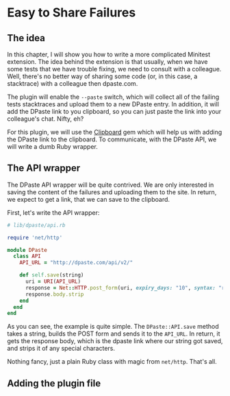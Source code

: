 # Easy to Share Failures

## The idea

In this chapter, I will show you how to write a more complicated Minitest
extension. The idea behind the extension is that usually, when we have some tests
that we have trouble fixing, we need to consult with a colleague. Well, there's
no better way of sharing some code (or, in this case, a stacktrace) with a
colleague then dpaste.com.

The plugin will enable the `--paste` switch, which will collect all of the
failing tests stacktraces and upload them to a new DPaste entry. In addition,
it will add the DPaste link to you clipboard, so you can just paste the link
into your colleague's chat. Nifty, eh?

For this plugin, we will use the [Clipboard](https://github.com/janlelis/clipboard)
gem which will help us with adding the DPaste link to the clipboard. To
communicate, with the DPaste API, we will write a dumb Ruby wrapper.

## The API wrapper

The DPaste API wrapper will be quite contrived. We are only interested in saving
the content of the failures and uploading them to the site. In return, we expect
to get a link, that we can save to the clipboard.

First, let's write the API wrapper:

```ruby
# lib/dpaste/api.rb

require 'net/http'

module DPaste
  class API
    API_URL = "http://dpaste.com/api/v2/"

    def self.save(string)
      uri = URI(API_URL)
      response = Net::HTTP.post_form(uri, expiry_days: "10", syntax: "rb", content: string)
      response.body.strip
    end
  end
end
```

As you can see, the example is quite simple. The `DPaste::API.save` method takes
a string, builds the POST form and sends it to the `API_URL`. In return, it gets
the response body, which is the dpaste link where our string got saved, and
strips it of any special characters.

Nothing fancy, just a plain Ruby class with magic from `net/http`. That's all.

## Adding the plugin file

